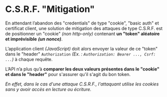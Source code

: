 # C.S.R.F. "Mitigation"

En attendant l’abandon des "credentials" de type "cookie", "basic auth" et certificat client, une solution de mitigation des attaques de type C.S.R.F. est de positionner un "cookie" _\(non http-only\)_ contenant **un "token" aléatoire et imprévisible** _**\(un nonce\)**_.

L’application client _\(JavaScript\)_ doit alors envoyer la valeur de ce "token" dans le "header" `Authorization` _\(Ex. : `Authorization: Bearer ..., Csrf: ...`\)_ à chaque requête.

L’API n’a plus qu’à **comparer les deux valeurs présentes dans le "cookie" et dans le "header"** pour s'assurer qu'il s'agit du bon token.

_En effet, dans le cas d'une attaque C.S.R.F., l'attaquant utilise les cookies sans y avoir accès en lecture ou écriture._

